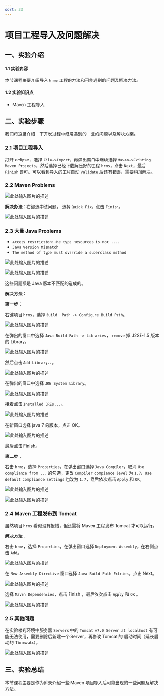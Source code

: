 ```yaml
---
sort: 33
---
```


# 项目工程导入及问题解决

## 一、实验介绍

#### 1.1 实验内容

本节课程主要介绍导入 `hrms` 工程的方法和可能遇到的问题及解决方法。

#### 1.2 实验知识点

- Maven 工程导入

## 二、实验步骤

我们将这里介绍一下开发过程中经常遇到的一些的问题以及解决方案。

### 2.1 项目工程导入

打开 eclipse，选择  `File->Import`，再弹出窗口中继续选择 `Maven->Existing Maven Projects`，然后选择已经下载解压好的工程 `hrms`，点击 `Next`，最后 `Finish` 即可。可以看到导入的工程自动 `Validate` 后还有错误，需要稍加解决。

### 2.2 Maven Problems

![此处输入图片的描述](https://doc.shiyanlou.com/document-uid370051labid2990timestamp1495692846989.png)

**解决办法**：右键选中该问题， 选择 `Quick Fix`，点击 `Finish`。

![此处输入图片的描述](https://doc.shiyanlou.com/document-uid370051labid2990timestamp1495692891796.png)

### 2.3 大量 Java Problems

-  `Access restriction:The type Resources is not ....`
-  `Java Version Mismatch`
-  `The method of type must override a superclass method`

![此处输入图片的描述](https://doc.shiyanlou.com/document-uid370051labid2990timestamp1495693036060.png)

![此处输入图片的描述](https://doc.shiyanlou.com/document-uid370051labid2990timestamp1495692913938.png)

这些问题都是 Java 版本不匹配的造成的。

**解决方法：**

**第一步**：

右键项目 `hrms`，选择 `Build  Path -> Configure Build Path`。

![此处输入图片的描述](https://doc.shiyanlou.com/document-uid370051labid2906timestamp1493974386775.png)

在弹出的窗口中选择 `Java Build Path -> Libraries`， `remove` 掉 J2SE-1.5 版本的 Library。

![此处输入图片的描述](https://doc.shiyanlou.com/document-uid370051labid2906timestamp1493974507201.png)

然后点击 `Add Library..`。

![此处输入图片的描述](https://doc.shiyanlou.com/document-uid370051labid2906timestamp1493974559062.png)

在弹出的窗口中选择 `JRE System Library`。

![此处输入图片的描述](https://doc.shiyanlou.com/document-uid370051labid2906timestamp1493974700370.png)

接着点击 `Installed JREs...`。

![此处输入图片的描述](https://doc.shiyanlou.com/document-uid370051labid2906timestamp1493974753324.png)

在新窗口选择 java 7 的版本，点击 OK。

![此处输入图片的描述](https://doc.shiyanlou.com/document-uid370051labid2906timestamp1493974903714.png)

最后点击 Finish。

**第二步**：

右击 `hrms`，选择 `Properties`，在弹出窗口选择 `Java Compiler`，取消 `Use compliance from ...` 的勾选，更改 `Compiler compiance level` 为 `1.7`，`Use default compliance settings` 也改为 `1.7`，然后依次点击 `Apply` 和 `OK`。

![此处输入图片的描述](https://doc.shiyanlou.com/document-uid370051labid2990timestamp1495692977193.png)

![此处输入图片的描述](https://doc.shiyanlou.com/document-uid370051labid2990timestamp1495696361065.png)

### 2.4 Maven 工程发布到 Tomcat 

虽然项目 `hrms` 看似没有报错，但还需将 Maven 工程发布 Tomcat 才可以运行。

**解决方法**：

右击 `hrms`，选择 `Properties`，在弹出窗口选择 `Deployment Assembly`，在右侧点击 `Add`。

![此处输入图片的描述](https://doc.shiyanlou.com/document-uid370051labid2990timestamp1495693376054.png)

在 `New Assembly Directive` 窗口选择 `Java Build Path Entries`，点击 Next。

![此处输入图片的描述](https://doc.shiyanlou.com/document-uid370051labid2990timestamp1495693416731.png)

选择 `Maven Dependencies`，点击 Finish ，最后依次点击 `Apply` 和 `OK` 。

![此处输入图片的描述](https://doc.shiyanlou.com/document-uid370051labid2990timestamp1495693434712.png)

### 2.5 其他问题

在实验楼的环境中服务器 `Servers` 中的 `Tomcat v7.0 Server at localhost` 有可能无法使用，需要删除后新建一个 Server，再修改 Tomcat 的 启动时间（延长启动的 Timeouts）。

![此处输入图片的描述](https://doc.shiyanlou.com/document-uid370051labid2990timestamp1495696398099.png)

## 三、实验总结

本节课程主要是作为附录介绍一些 Maven 项目导入后可能出现的一些问题及解决方法。


